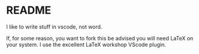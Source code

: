 # README

I like to write stuff in vscode, not word.

If, for some reason, you want to fork this be advised you will need LaTeX on your system.
I use the excellent LaTeX workshop VScode plugin.
